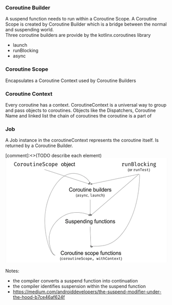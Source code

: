 
### Coroutine Builder
A suspend function needs to run within a Coroutine Scope. A Coroutine Scope is created by Coroutine Builder which is a bridge between the normal and suspending world.
</br> Three coroutine builders are provide by the kotlinx.coroutines library

- launch
- runBlocking
- async

### Coroutine Scope

Encapsulates a Coroutine Context used by Coroutine Builders

### Coroutine Context

Every coroutine has a context. CoroutineContext is a universal way to group and pass objects to coroutines. 
Objects like the Dispatchers, Coroutine Name and linked list the chain of coroutines the coroutine is a part of  


### Job

A Job instance in the coroutineContext represents the coroutine itself. Is returned by a Coroutine Builder.

[comment]:<>(TODO describe each element)
<img height="326" src="../images/coroutines-elements.png" title="Coroutine Elements" width="523" alt="Coroutine Elements"/>



Notes:
- the compiler converts a suspend function into continuation
- the compiler identifies suspension within the suspend function
-  https://medium.com/androiddevelopers/the-suspend-modifier-under-the-hood-b7ce46af624f